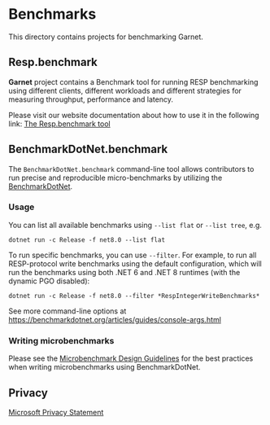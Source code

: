 # Benchmarks

This directory contains projects for benchmarking Garnet.

## Resp.benchmark

**Garnet** project contains a Benchmark tool for running RESP benchmarking using different clients, different workloads and different strategies for measuring throughput, performance and latency.

Please visit our website documentation about how to use it in the following link: [The Resp.benchmark tool](https://microsoft.github.io/garnet/docs/benchmarking/resp-bench)

## BenchmarkDotNet.benchmark

The `BenchmarkDotNet.benchmark` command-line tool allows contributors to run precise and reproducible micro-benchmarks by utilizing the [BenchmarkDotNet](https://benchmarkdotnet.org/index.html).

### Usage

You can list all available benchmarks using `--list flat` or `--list tree`, e.g.

```
dotnet run -c Release -f net8.0 --list flat
```

To run specific benchmarks, you can use `--filter`. For example, to run all RESP-protocol write benchmarks using the default configuration, which will run the benchmarks using both .NET 6 and .NET 8 runtimes (with the dynamic PGO disabled):

```
dotnet run -c Release -f net8.0 --filter *RespIntegerWriteBenchmarks*
```

See more command-line options at https://benchmarkdotnet.org/articles/guides/console-args.html

### Writing microbenchmarks

Please see the [Microbenchmark Design Guidelines](https://github.com/dotnet/performance/blob/main/docs/microbenchmark-design-guidelines.md) for the best practices when writing microbenchmarks using BenchmarkDotNet.

## Privacy

[Microsoft Privacy Statement](https://go.microsoft.com/fwlink/?LinkId=521839)
